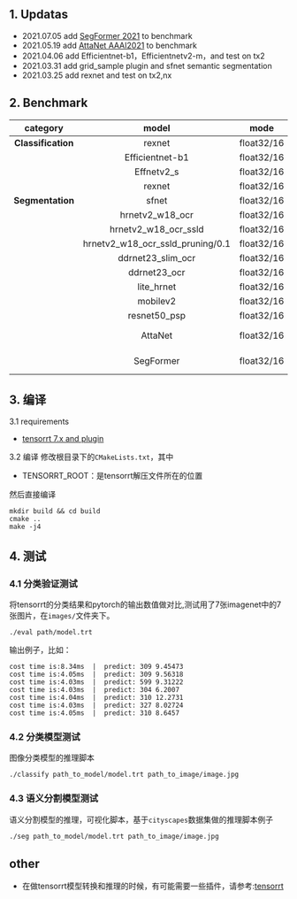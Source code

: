 ## 1. Updatas
- 2021.07.05 add [SegFormer 2021](https://github.com/NVlabs/SegFormer) to benchmark
- 2021.05.19 add [AttaNet AAAI2021](https://github.com/songqi-github/AttaNet) to benchmark
- 2021.04.06 add Efficientnet-b1，Efficientnetv2-m，and test on tx2
- 2021.03.31 add grid_sample plugin and sfnet semantic segmentation
- 2021.03.25 add rexnet and test on tx2,nx

## 2. Benchmark

|      category      |       model       |    mode    | size/(w,h) |  3080/ms  |    nx/ms     |    tx2/ms    |                                   url                                    |
| :----------------: | :---------------: | :--------: | :--------: | :-------: | :----------: | :----------: | :----------------------------------------------------------------------: |
| **Classification** |      rexnet       | float32/16 |  224*224   |  4.04/~   |    ~/8.9     |   ~/25.69    |               [rexnet](https://github.com/clovaai/rexnet)                |
|                    |  Efficientnet-b1  | float32/16 |  224*224   |  1.91/~   |      ~       | 17.47/15.62  |    [Efficientnet](https://github.com/lukemelas/EfficientNet-PyTorch)     |
|                    |    Effnetv2_s     | float32/16 |  224*224   | 3.64/1.57 |      ~       | 32.02/24.99  |    [EfficientnetV2](https://github.com/d-li14/efficientnetv2.pytorch)    |
|                    |      rexnet       | float32/16 |  640*480   |     ~     |    ~/36.6    |   ~/79.27    |               [rexnet](https://github.com/clovaai/rexnet)                |
|  **Segmentation**  |       sfnet       | float32/16 |  640*480   | 8.79/2.71 | 109.74/50.03 | 150.87/99.57 |               [sfnet](https://github.com/lxtGH/SFSegNets)                |
|                    |   hrnetv2_w18_ocr    | float32/16 |  640*480   |     ~     |   ~/65.565   |   ~/183.81   |    [hrnet_ocr](https://github.com/HRNet/HRNet-Semantic-Segmentation)     |
|                    |   hrnetv2_w18_ocr_ssld    | float32/16 |  640*480   |     ~     |   ~/~   |   ~/160   |    [hrnet_ocr](https://github.com/HRNet/HRNet-Semantic-Segmentation)     |
|                    |   hrnetv2_w18_ocr_ssld_pruning/0.1    | float32/16 |  640*480   |     ~     |   ~/~   |   ~/77   |    [hrnet_ocr](https://github.com/HRNet/HRNet-Semantic-Segmentation)     |
|                    | ddrnet23_slim_ocr | float32/16 |  640*480   |     ~     |   ~/17.805   |   ~/47.41    |              [ddrnet](https://github.com/ydhongHIT/DDRNet)               |
|                    |   ddrnet23_ocr    | float32/16 |  640*480   |     ~     |     ~/23     |     ~/93     |              [ddrnet](https://github.com/ydhongHIT/DDRNet)               |
|                    |    lite_hrnet     | float32/16 |  640*480   | 6.23/5.05 |      ~       |      ~       |            [lite_hrnet](https://github.com/HRNet/Lite-HRNet)             |
|                    |     mobilev2      | float32/16 |  640*480   |  ~/3.14   |   ~/62.01    |   ~/137.85   | [mobilev2](https://github.com/CSAILVision/semantic-segmentation-pytorch) |
|                    |   resnet50_psp    | float32/16 |  640*480   |  ~/6.56   |   ~/148.02   |   ~/422.23   | [resnet50](https://github.com/CSAILVision/semantic-segmentation-pytorch) |
|                    |      AttaNet      | float32/16 |  640*480   |    ~/~    |     ~/~      | 61.45/43.33  |        [atta-resnet18](https://github.com/songqi-github/AttaNet)         |
|                    |    SegFormer      | float32/16 |  640*480   |    ~/~    |     ~/~      |633.02/521.88 |        [SegFormer 2021](https://github.com/NVlabs/SegFormer)             |

## 3. 编译

3.1 requirements
- [tensorrt 7.x and plugin](https://github.com/chenjun2hao/TensorRT/tree/release/7.2)

3.2 编译
修改根目录下的`CMakeLists.txt`，其中
- TENSORRT_ROOT：是tensorrt解压文件所在的位置

然后直接编译
```
mkdir build && cd build
cmake ..
make -j4
```

## 4. 测试
### 4.1 分类验证测试
将tensorrt的分类结果和pytorch的输出数值做对比,测试用了7张imagenet中的7张图片，在`images/`文件夹下。

```
./eval path/model.trt
```
输出例子，比如：
```
cost time is:8.34ms  |  predict: 309 9.45473
cost time is:4.05ms  |  predict: 309 9.56318
cost time is:4.03ms  |  predict: 599 9.31222
cost time is:4.03ms  |  predict: 304 6.2007
cost time is:4.04ms  |  predict: 310 12.2731
cost time is:4.03ms  |  predict: 327 8.02724
cost time is:4.05ms  |  predict: 310 8.6457
```

### 4.2 分类模型测试

图像分类模型的推理脚本

```
./classify path_to_model/model.trt path_to_image/image.jpg
```

### 4.3 语义分割模型测试

语义分割模型的推理，可视化脚本，基于`cityscapes`数据集做的推理脚本例子

```bash
./seg path_to_model/model.trt path_to_image/image.jpg
```

## other
- 在做tensorrt模型转换和推理的时候，有可能需要一些插件，请参考:[tensorrt](https://github.com/chenjun2hao/TensorRT/tree/release/7.2)